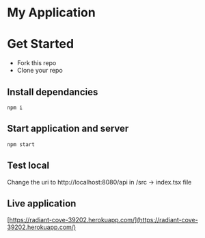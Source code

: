 # My Application

# Get Started

- Fork this repo
- Clone your repo

## Install dependancies
```
npm i
``` 

## Start application and server
```
npm start
```

## Test local
Change the uri to http://localhost:8080/api in /src -> index.tsx file

## Live application

[https://radiant-cove-39202.herokuapp.com/](https://radiant-cove-39202.herokuapp.com/)
